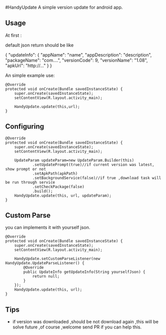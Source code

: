 #HandyUpdate
A simple version update for android app.

## Usage

At first :

default json return should be like

{
    "updateInfo": {
        "appName": "name",
        "appDescription": "description",
        "packageName": "com....",
        "versionCode": 9,
        "versionName": "1.08",
        "apkUrl": "http://..."
    }
}

An simple example use:

    @Override
    protected void onCreate(Bundle savedInstanceState) {
        super.onCreate(savedInstanceState);
        setContentView(R.layout.activity_main);

        HandyUpdate.update(this,url);
    }  
    
## Configuring

    @Override
    protected void onCreate(Bundle savedInstanceState) {
        super.onCreate(savedInstanceState);
        setContentView(R.layout.activity_main);

        UpdateParam updateParam=new UpdateParam.Builder(this)
                .setUpdatePrompt(true)//if current version was latest, show prompt or not
                .setApkPath(apkPath)
                .setBackgroundService(false)//if true ,download task will be run through service
                .setCheckPackage(false)
                .build();
        HandyUpdate.update(this, url, updateParam);
    }

## Custom Parse

you can implements it with yourself json.

    @Override
    protected void onCreate(Bundle savedInstanceState) {
        super.onCreate(savedInstanceState);
        setContentView(R.layout.activity_main);

        HandyUpdate.setCustomParseListener(new HandyUpdate.UpdateParseListener() {
            @Override
            public UpdateInfo getUpdateInfo(String yourselfJson) {
                return null;
            }
        });
        HandyUpdate.update(this, url);
    }
    
## Tips 

- if version was downloaded ,should be not download again ,this will be solve future ,of course ,welcome send PR if you can help this.